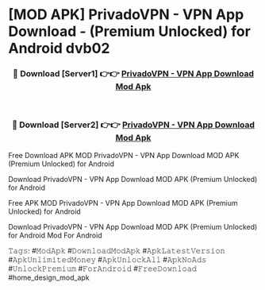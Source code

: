 # [MOD APK] PrivadoVPN - VPN App Download - (Premium Unlocked) for Android dvb02



<div align="center">
<h3>🔴 Download [Server1] 👉👉 <a href="https://momento.my/?title=PrivadoVPN_-_VPN_App_Download">PrivadoVPN - VPN App Download Mod Apk</a></h3><br>

<h3>🔴 Download [Server2] 👉👉 <a href="https://momento.my/?title=PrivadoVPN_-_VPN_App_Download">PrivadoVPN - VPN App Download Mod Apk</a></h3>
</div>



Free Download APK MOD PrivadoVPN - VPN App Download MOD APK (Premium Unlocked) for Android

Download PrivadoVPN - VPN App Download MOD APK (Premium Unlocked) for Android

Free APK MOD PrivadoVPN - VPN App Download MOD APK (Premium Unlocked) for Android

Download PrivadoVPN - VPN App Download MOD APK (Premium Unlocked) for Android Mod For Android

𝚃𝚊𝚐𝚜: #𝙼𝚘𝚍𝙰𝚙𝚔 #𝙳𝚘𝚠𝚗𝚕𝚘𝚊𝚍𝙼𝚘𝚍𝙰𝚙𝚔 #𝙰𝚙𝚔𝙻𝚊𝚝𝚎𝚜𝚝𝚅𝚎𝚛𝚜𝚒𝚘𝚗 #𝙰𝚙𝚔𝚄𝚗𝚕𝚒𝚖𝚒𝚝𝚎𝚍𝙼𝚘𝚗𝚎𝚢 #𝙰𝚙𝚔𝚄𝚗𝚕𝚘𝚌𝚔𝙰𝚕𝚕 #𝙰𝚙𝚔𝙽𝚘𝙰𝚍𝚜 #𝚄𝚗𝚕𝚘𝚌𝚔𝙿𝚛𝚎𝚖𝚒𝚞𝚖 #𝙵𝚘𝚛𝙰𝚗𝚍𝚛𝚘𝚒𝚍 #𝙵𝚛𝚎𝚎𝙳𝚘𝚠𝚗𝚕𝚘𝚊𝚍 #home_design_mod_apk
